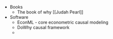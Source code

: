 - Books
	- The book of why [[Judah Pearl]]
- Software
	- EconML - core econometric causal modeling
	- DoWhy causal framework
	-